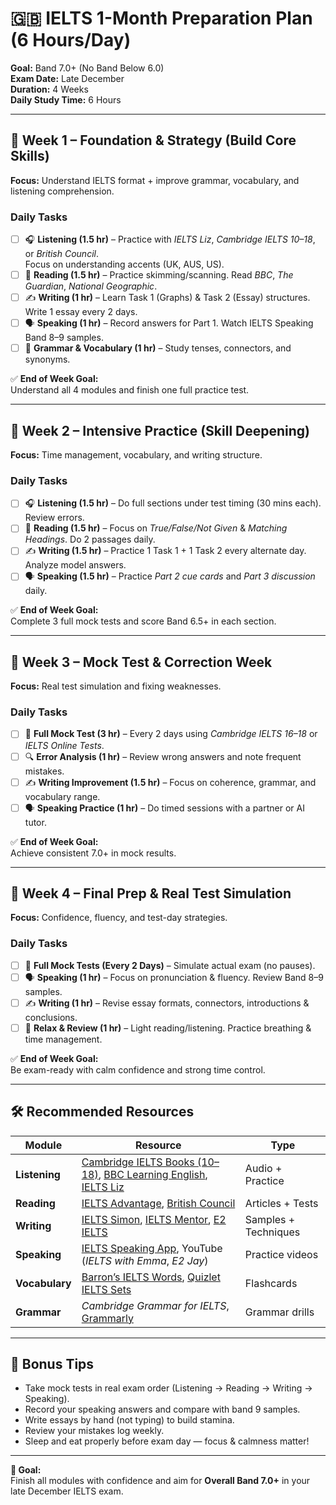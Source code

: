 # 🇬🇧 IELTS 1-Month Preparation Plan (6 Hours/Day)

**Goal:** Band 7.0+ (No Band Below 6.0)  
**Exam Date:** Late December  
**Duration:** 4 Weeks  
**Daily Study Time:** 6 Hours  

---

## 📅 Week 1 – Foundation & Strategy (Build Core Skills)
**Focus:** Understand IELTS format + improve grammar, vocabulary, and listening comprehension.

### Daily Tasks
- [ ] 🎧 **Listening (1.5 hr)** – Practice with *IELTS Liz*, *Cambridge IELTS 10–18*, or *British Council*.  
  Focus on understanding accents (UK, AUS, US).
- [ ] 📖 **Reading (1.5 hr)** – Practice skimming/scanning. Read *BBC*, *The Guardian*, *National Geographic*.
- [ ] ✍️ **Writing (1 hr)** – Learn Task 1 (Graphs) & Task 2 (Essay) structures. Write 1 essay every 2 days.
- [ ] 🗣 **Speaking (1 hr)** – Record answers for Part 1. Watch IELTS Speaking Band 8–9 samples.
- [ ] 🧠 **Grammar & Vocabulary (1 hr)** – Study tenses, connectors, and synonyms.

✅ **End of Week Goal:**  
Understand all 4 modules and finish one full practice test.

---

## 📅 Week 2 – Intensive Practice (Skill Deepening)
**Focus:** Time management, vocabulary, and writing structure.

### Daily Tasks
- [ ] 🎧 **Listening (1.5 hr)** – Do full sections under test timing (30 mins each). Review errors.
- [ ] 📖 **Reading (1.5 hr)** – Focus on *True/False/Not Given* & *Matching Headings*. Do 2 passages daily.
- [ ] ✍️ **Writing (1.5 hr)** – Practice 1 Task 1 + 1 Task 2 every alternate day. Analyze model answers.
- [ ] 🗣 **Speaking (1.5 hr)** – Practice *Part 2 cue cards* and *Part 3 discussion* daily.

✅ **End of Week Goal:**  
Complete 3 full mock tests and score Band 6.5+ in each section.

---

## 📅 Week 3 – Mock Test & Correction Week
**Focus:** Real test simulation and fixing weaknesses.

### Daily Tasks
- [ ] 🧾 **Full Mock Test (3 hr)** – Every 2 days using *Cambridge IELTS 16–18* or *IELTS Online Tests*.
- [ ] 🔍 **Error Analysis (1 hr)** – Review wrong answers and note frequent mistakes.
- [ ] ✍️ **Writing Improvement (1.5 hr)** – Focus on coherence, grammar, and vocabulary range.
- [ ] 🗣 **Speaking Practice (1 hr)** – Do timed sessions with a partner or AI tutor.

✅ **End of Week Goal:**  
Achieve consistent 7.0+ in mock results.

---

## 📅 Week 4 – Final Prep & Real Test Simulation
**Focus:** Confidence, fluency, and test-day strategies.

### Daily Tasks
- [ ] 🧾 **Full Mock Tests (Every 2 Days)** – Simulate actual exam (no pauses).
- [ ] 🗣 **Speaking (1 hr)** – Focus on pronunciation & fluency. Review Band 8–9 samples.
- [ ] ✍️ **Writing (1 hr)** – Revise essay formats, connectors, introductions & conclusions.
- [ ] 🧘 **Relax & Review (1 hr)** – Light reading/listening. Practice breathing & time management.

✅ **End of Week Goal:**  
Be exam-ready with calm confidence and strong time control.

---

## 🛠️ Recommended Resources

| Module | Resource | Type |
|---------|-----------|------|
| **Listening** | [Cambridge IELTS Books (10–18)](https://www.cambridgeenglish.org), [BBC Learning English](https://www.bbc.co.uk/learningenglish), [IELTS Liz](https://ieltsliz.com) | Audio + Practice |
| **Reading** | [IELTS Advantage](https://www.ieltsadvantage.com), [British Council](https://takeielts.britishcouncil.org) | Articles + Tests |
| **Writing** | [IELTS Simon](https://www.ieltssimon.com), [IELTS Mentor](https://www.ielts-mentor.com), [E2 IELTS](https://www.e2language.com) | Samples + Techniques |
| **Speaking** | [IELTS Speaking App](https://play.google.com/store/apps/details?id=com.ieltsspeaking), YouTube (*IELTS with Emma*, *E2 Jay*) | Practice videos |
| **Vocabulary** | [Barron’s IELTS Words](https://barronseduc.com), [Quizlet IELTS Sets](https://quizlet.com) | Flashcards |
| **Grammar** | *Cambridge Grammar for IELTS*, [Grammarly](https://www.grammarly.com) | Grammar drills |

---

## 🧩 Bonus Tips
- Take mock tests in real exam order (Listening → Reading → Writing → Speaking).
- Record your speaking answers and compare with band 9 samples.
- Write essays by hand (not typing) to build stamina.
- Review your mistakes log weekly.
- Sleep and eat properly before exam day — focus & calmness matter!

---

**💪 Goal:**  
Finish all modules with confidence and aim for **Overall Band 7.0+** in your late December IELTS exam.
